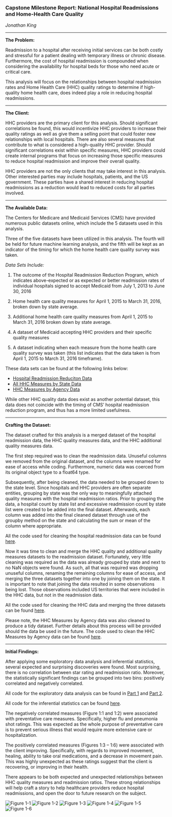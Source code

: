 ### Capstone Milestone Report: National Hospital Readmissions and Home-Health Care Quality ###

*Jonathan King*

***
**The Problem:** 

Readmission to a hospital after receiving initial services can be both costly and stressful for a patient dealing with temporary illness or chronic disease.  Furthermore, the cost of hospital readmission is compounded when considering the availability for hospital beds for those who need acute or critical care.  

This analysis will focus on the relationships between hospital readmission rates and Home Health Care (HHC) quality ratings to determine if high-quality home health care, does indeed play a role in reducing hospital readmissions.

***
**The Client:** 

HHC providers are the primary client for this analysis.  Should significant correlations be found, this would incentivize HHC providers to increase their quality ratings as well as give them a selling point that could foster new relationships with local hospitals.  There are also several measures that contribute to what is considered a high-quality HHC provider.  Should significant correlations exist within specific measures, HHC providers could create internal programs that focus on increasing those specific measures to reduce hospital readmission and improve their overall quality.

HHC providers are not the only clients that may take interest in this analysis.  Other interested parties may include hospitals, patients, and the US government.  These parties have a shared interest in reducing hospital readmissions as a reduction would lead to reduced costs for all parties involved.

***
**The Available Data:** 

The Centers for Medicare and Medicaid Services (CMS) have provided numerous public datasets online, which include the 5 datasets used in this analysis.  

Three of the five datasets have been utilized in this analysis.  The fourth will be held for future machine learning analysis, and the fifth will be kept as an indicator of the timing for which the home health care quality survey was taken.

*Data Sets Include:*  

1.  The outcome of the Hospital Readmission Reduction Program, which indicates above-expected or as expected or better readmission rates of individual hospitals signed to accept Medicaid from July 1, 2013 to June 30, 2016

2.  Home health care quality measures for April 1, 2015 to March 31, 2016, broken down by state average.

3.  Additional home health care quality measures from April 1, 2015 to March 31, 2016 broken down by state average.

4.  A dataset of Medicaid accepting HHC providers and their specific quality measures

5.  A dataset indicating when each measure from the home health care quality survey was taken (this list indicates that the data taken is from April 1, 2015 to March 31, 2016 timeframe).  

These data sets can be found at the following links below:

-   [Hospital Readmission Reduciton Data](https://catalog.data.gov/dataset/hospital-readmissions-reduction-program)
-   [All HHC Measures by State Data](https://medicare.gov/download/HomeHealthCompare/2016/October/HHCArchive_Revised_Flatfiles_20161019.zip)
-   [HHC Measures by Agency Data](https://catalog.data.gov/dataset/home-health-care-agencies-c1765)   

While other HHC quality data does exist as another potential dataset, this data does not coincide with the timing of CMS’ hospital readmission reduction program, and thus has a more limited usefulness.

***
**Crafting the Dataset:**

The dataset crafted for this analysis is a merged dataset of the hospital readmission data, the HHC quality measures data, and the HHC additional quality measures data.

The first step required was to clean the readmission data.  Unuseful columns we removed from the original dataset, and the columns were renamed for ease of access while coding.  Furthermore, numeric data was coerced from its original object type to a float64 type.

Subsequently, after being cleaned, the data needed to be grouped down to the state level.  Since hospitals and HHC providers are often separate entities, grouping by state was the only way to meaningfully attached quality measures with the hospital readmission ratios.  Prior to grouping the data, a hospital count by state list and excessive readmission count by state list were created to be added into the final dataset.  Afterwards, each column was added into the final cleaned dataset through use of the groupby method on the state and calculating the sum or mean of the column where appropriate.

All the code used for cleaning the hospital readmission data can be found [here](https://github.com/jsking751/Capstone_1/blob/master/readmissions_cleaning.ipynb).

Now it was time to clean and merge the HHC quality and additional quality measures datasets to the readmission dataset.  Fortunately, very little cleaning was required as the data was already grouped by state and next to no NaN objects were found.  As such, all that was required was dropping unuseful columns, renaming the remaining columns for ease of access, and merging the three datasets together into one by joining them on the state.  It is important to note that joining the data resulted in some observations being lost.  Those observations included US territories that were included in the HHC data, but not in the readmission data.

All the code used for cleaning the HHC data and merging the three datasets can be found [here](https://github.com/jsking751/Capstone_1/blob/master/ratings_cleaning_merging.ipynb).

Please note, the HHC Measures by Agency data was also cleaned to produce a tidy dataset.  Further details about this process will be provided should the data be used in the future.  The code used to clean the HHC Measures by Agency data can be found [here](https://github.com/jsking751/Capstone_1/blob/master/nongrouped_data_cleaning.ipynb).
***
**Initial Findings:** 

After applying some exploratory data analysis and inferential statistics, several expected and surprising discoveries were found.  Most surprising, there is no correlation between star rating and readmission ratio.  Moreover, the statistically significant findings can be grouped into two bins: positively correlated and negatively correlated.

All code for the exploratory data analysis can be found in [Part 1](https://github.com/jsking751/Capstone_1/blob/master/EDA%20and%20Analysis/Capstone1_EDA_Part_1.ipynb) and [Part 2](https://github.com/jsking751/Capstone_1/blob/master/EDA%20and%20Analysis/Capstone1_EDA_Part_2.ipynb).

All code for the inferential statistics can be found [here](https://github.com/jsking751/Capstone_1/blob/master/EDA%20and%20Analysis/inferential_stats.ipynb).

The negatively correlated measures (Figure 1:1 and 1:2) were associated with preventative care measures.   Specifically, higher flu and pneumonia shot ratings.  This was expected as the whole purpose of preventative care is to prevent serious illness that would require more extensive care or hospitalization.

The positively correlated measures (Figures 1:3 – 1:6) were associated with the client improving.  Specifically, with regards to improved movement, healing, ability to take oral medications, and a decrease in movement pain.  This was highly unexpected as these ratings suggest that the client is recovering, or improving in their health. 

There appears to be both expected and unexpected relationships between HHC quality measures and readmission ratios.  These strong relationships will help craft a story to help healthcare providers reduce hospital readmissions, and open the door to future research on the subject. <br>


![Figure 1-1](https://github.com/jsking751/Capstone_1/blob/master/Figures/flu_shot.png "Figure 1-1")
![Figure 1-2](https://github.com/jsking751/Capstone_1/blob/master/Figures/pneumonia_shot.png "Figure 1-2")
![Figure 1-3](https://github.com/jsking751/Capstone_1/blob/master/Figures/move_buff.png "Figure 1-3")
![Figure 1-4](https://github.com/jsking751/Capstone_1/blob/master/Figures/healing_buff.png "Figure 1-4")
![Figure 1-5](https://github.com/jsking751/Capstone_1/blob/master/Figures/oral_rx.png "Figure 1-5")
![Figure 1-6](https://github.com/jsking751/Capstone_1/blob/master/Figures/pain_debuff.png "Figure 1-6")
